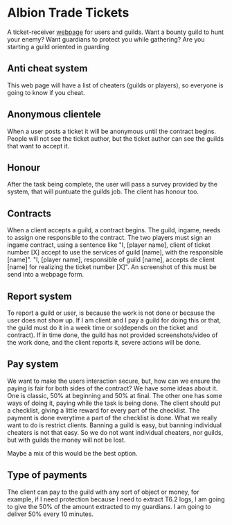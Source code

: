 # Albion Trade Tickets

A ticket-receiver [webpage](https://mrg20.github.io/AlbionContractSystem/) for users and guilds. Want a bounty guild to hunt your enemy? Want guardians to protect you while gathering? Are you starting a guild oriented in guarding 

## Anti cheat system

This web page will have a list of cheaters (guilds or players), so everyone is going to know if you cheat.

## Anonymous clientele

When a user posts a ticket it will be anonymous until the contract begins. People will not see the ticket author, but the ticket author can see the guilds that want to accept it.

## Honour

After the task being complete, the user will pass a survey provided by the system, that will puntuate the guilds job. The client has honour too.

## Contracts

When a client accepts a guild, a contract begins. The guild, ingame, needs to assign one responsible to the contract. The two players must sign an ingame contract, using a sentence like "I, [player name], client of ticket number [X] accept to use the services of guild [name], with the responsible [name]". "I, [player name], responsible of guild [name], accepts de client [name] for realizing the ticket number [X]". An screenshot of this must be send into a webpage form.

## Report system

To report a guild or user, is because the work is not done or because the user does not show up. If I am client and I pay a guild for doing this or that, the guild must do it in a week time or so(depends on the ticket and contract). If in time done, the guild has not provided screenshots/video of the work done, and the client reports it, severe actions will be done. 

## Pay system

We want to make the users interaction secure, but, how can we ensure the paying is fair for both sides of the contract? We have some ideas about it. One is classic, 50% at beginning and 50% at final. The other one has some ways of doing it, paying while the task is being done. The client should put a checklist, giving a little reward for every part of the checklist. The payment is done everytime a part of the  checklist is done. What we really want to do is restrict clients. Banning a guild is easy, but banning individual cheaters is not that easy. So we do not want individual cheaters, nor guilds, but with guilds the money will not be lost. 

Maybe a mix of this would be the best option.

## Type of payments

The client can pay to the guild with any sort of object or money, for example, if I need protection because I need to extract T6.2 logs, I am going to give the 50% of the amount extracted to my guardians. I am going to deliver 50% every 10 minutes.
